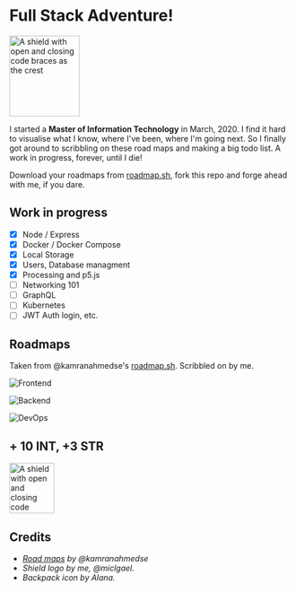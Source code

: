 # Full Stack Adventure!

<div class="center">
  <img src="assets/FED-backpack.png" 
  width="125" height="144.05" alt="A shield with open and closing code braces as the crest">
</div>

I started a **Master of Information Technology** in March, 2020. I find it hard to visualise what I know, where I've been, where I'm going next. So I finally got around to scribbling on these road maps and making a big todo list. A work in progress, forever, until I die!

Download your roadmaps from [roadmap.sh](https://roadmap.sh), fork this repo and forge ahead with me, if you dare.

## Work in progress

- [x] Node / Express
- [x] Docker / Docker Compose
- [x] Local Storage
- [x] Users, Database managment
- [x] Processing and p5.js
- [ ] Networking 101
- [ ] GraphQL
- [ ] Kubernetes
- [ ] JWT Auth login, etc.

## Roadmaps

Taken from @kamranahmedse's [roadmap.sh](https://roadmap.sh). Scribbled on by me.

![Frontend](assets/roadmaps-frontend.png)

![Backend](assets/roadmaps-backend.png)

![DevOps](assets/roadmaps-devops.png)

## + 10 INT, +3 STR

<img src="assets/FED-logo.png" width="80" height="90.21" alt="A shield with open and closing code braces as the crest">

## Credits

- _[Road maps](https://roadmap.sh) by @kamranahmedse_
- _Shield logo by me, @miclgael._
- _Backpack icon by Alana._
